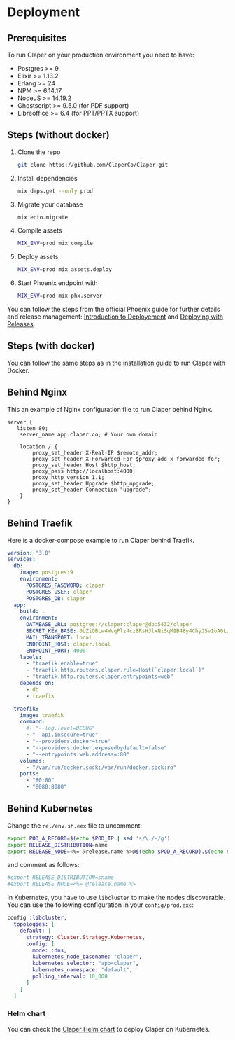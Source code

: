 # Deployment

## Prerequisites

To run Claper on your production environment you need to have:
* Postgres >= 9
* Elixir >= 1.13.2
* Erlang >= 24
* NPM >= 6.14.17
* NodeJS >= 14.19.2
* Ghostscript >= 9.5.0 (for PDF support)
* Libreoffice >= 6.4 (for PPT/PPTX support)


## Steps (without docker)

1. Clone the repo
   ```sh
   git clone https://github.com/ClaperCo/Claper.git
   ```
2. Install dependencies
   ```sh
   mix deps.get --only prod
   ```
3. Migrate your database
   ```sh
   mix ecto.migrate
   ```
4. Compile assets
   ```sh
   MIX_ENV=prod mix compile
   ```
5. Deploy assets
   ```sh
   MIX_ENV=prod mix assets.deploy
   ```
6. Start Phoenix endpoint with
   ```sh
   MIX_ENV=prod mix phx.server
   ```

You can follow the steps from the official Phoenix guide for further details and release management: [Introduction to Deployement](https://hexdocs.pm/phoenix/deployment.html) and [Deploying with Releases](https://hexdocs.pm/phoenix/releases.html).

## Steps (with docker)

You can follow the same steps as in the [installation guide](/installation.html#using-docker) to run Claper with Docker.

## Behind Nginx

This an example of Nginx configuration file to run Claper behind Nginx.

```nginx
server {
   listen 80;
	server_name app.claper.co; # Your own domain

	location / {
		proxy_set_header X-Real-IP $remote_addr;
		proxy_set_header X-Forwarded-For $proxy_add_x_forwarded_for;
		proxy_set_header Host $http_host;
		proxy_pass http://localhost:4000;
		proxy_http_version 1.1;
		proxy_set_header Upgrade $http_upgrade;
		proxy_set_header Connection "upgrade";
	}
}
```

## Behind Traefik

Here is a docker-compose example to run Claper behind Traefik.

```yaml
version: "3.0"
services:
  db:
    image: postgres:9
    environment:
      POSTGRES_PASSWORD: claper
      POSTGRES_USER: claper
      POSTGRES_DB: claper
  app:
    build: .
    environment:
      DATABASE_URL: postgres://claper:claper@db:5432/claper
      SECRET_KEY_BASE: 0LZiQBLw4WvqPlz4cz8RsHJlxNiSqM9B48y4ChyJ5v1oA0L/TPIqRjQNdPZN3iEG
      MAIL_TRANSPORT: local
      ENDPOINT_HOST: claper.local
      ENDPOINT_PORT: 4000
    labels:
      - "traefik.enable=true"
      - "traefik.http.routers.claper.rule=Host(`claper.local`)"
      - "traefik.http.routers.claper.entrypoints=web"
    depends_on:
      - db
      - traefik

  traefik:
    image: traefik
    command:
      #- "--log.level=DEBUG"
      - "--api.insecure=true"
      - "--providers.docker=true"
      - "--providers.docker.exposedbydefault=false"
      - "--entrypoints.web.address=:80"
    volumes:
      - "/var/run/docker.sock:/var/run/docker.sock:ro"
    ports:
      - "80:80"
      - "8080:8080"
```

## Behind Kubernetes

Change the `rel/env.sh.eex` file to uncomment:

```sh
export POD_A_RECORD=$(echo $POD_IP | sed 's/\./-/g')
export RELEASE_DISTRIBUTION=name
export RELEASE_NODE=<%= @release.name %>@$(echo $POD_A_RECORD).$(echo $NAMESPACE).pod.cluster.local
```

and comment as follows:

```sh
#export RELEASE_DISTRIBUTION=sname
#export RELEASE_NODE=<%= @release.name %>
```

In Kubernetes, you have to use `libcluster` to make the nodes discoverable. You can use the following configuration in your `config/prod.exs`:

```elixir
config :libcluster,
  topologies: [
    default: [
      strategy: Cluster.Strategy.Kubernetes,
      config: [
        mode: :dns,
        kubernetes_node_basename: "claper",
        kubernetes_selector: "app=claper",
        kubernetes_namespace: "default",
        polling_interval: 10_000
      ]
    ]
  ]
```

### Helm chart

You can check the [Claper Helm chart](https://github.com/ClaperCo/Claper/tree/main/charts/claper) to deploy Claper on Kubernetes.
